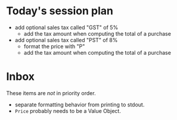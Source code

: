 # Today's session plan

- add optional sales tax called "GST" of 5%
    - add the tax amount when computing the total of a purchase
- add optional sales tax called "PST" of 8%
    - format the price with "P"
    - add the tax amount when computing the total of a purchase

# Inbox

These items are _not_ in priority order.

- separate formatting behavior from printing to stdout.
- `Price` probably needs to be a Value Object.
